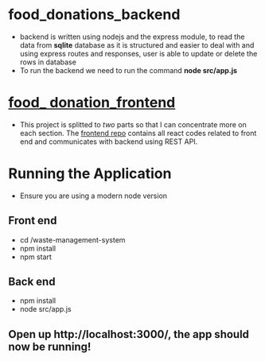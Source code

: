 # food_donations_backend
* backend is written using nodejs and the express module, to read the data from __sqlite__ database as it is structured and easier to deal with and using express routes and responses, user is able to update or delete the rows in database
* To run the backend we need to run the command **node src/app.js**

# [food_ donation_frontend](https://github.com/masoudz88/food_donations_frontend/)
* This project is splitted to *two* parts so that I can concentrate more on each section. The [frontend repo](https://github.com/masoudz88/food_donations_frontend/) contains all react codes related to front end and communicates with backend using REST API.

# Running the Application
* Ensure you are using a modern node version
## Front end
* cd /waste-management-system
* npm install
* npm start
## Back end
* npm install
* node src/app.js

## Open up http://localhost:3000/, the app should now be running!
